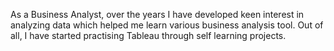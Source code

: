 As a Business Analyst, over the years I have developed keen interest in analyzing data which helped me learn various business analysis tool.
Out of all, I have started practising Tableau through self learning projects.
